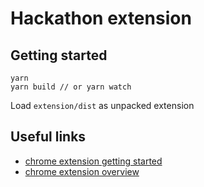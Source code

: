 # Hackathon extension

## Getting started

    yarn
    yarn build // or yarn watch

Load `extension/dist` as unpacked extension  


## Useful links

- [chrome extension getting started](https://developer.chrome.com/extensions/getstarted)
- [chrome extension overview](https://developer.chrome.com/extensions/overview)
